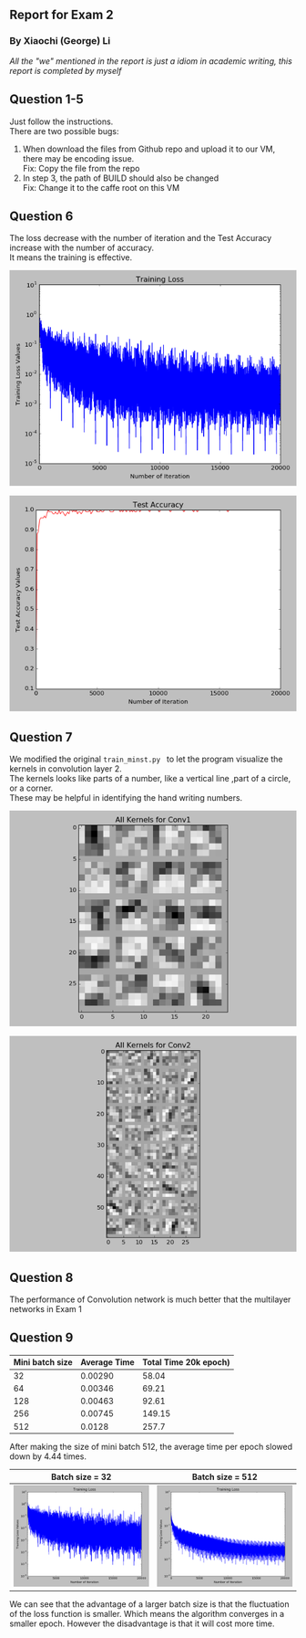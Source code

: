## Report for Exam 2
### By Xiaochi (George) Li

*All the "we" mentioned in the report is just a idiom in academic writing, this report is completed by myself*

## Question 1-5
Just follow the instructions.  
There are two possible bugs:

1. When download the files from Github repo and upload it to our VM, there may be encoding issue.  
Fix: Copy the file from the repo 
2. In step 3, the path of BUILD should also be changed   
Fix: Change it to the caffe root on this VM

## Question 6
The loss decrease with the number of iteration and the Test Accuracy increase with the number of accuracy.   
It means the training is effective.

![](./loss.png)

![](./accuracy.png)

## Question 7
We modified the original ```train_minst.py ``` to let the program visualize the kernels in convolution layer 2.   
The kernels looks like parts of a number, like a vertical line ,part of a circle, or a corner.  
These may be helpful in identifying the hand writing numbers.  

![](./kernel_conv1.png)

![](./kernel_conv2.png)

## Question 8
The performance of Convolution network is much better that the multilayer networks in Exam 1

## Question 9

|Mini batch size|Average Time|Total Time 20k epoch)|
|----|----|----|
|32|0.00290|58.04|
|64|0.00346|69.21|
|128|0.00463|92.61|
|256|0.00745|149.15|
|512|0.0128|257.7|

After making the size of mini batch 512, the average time per epoch slowed down by 4.44 times.

|Batch size = 32|Batch size = 512|
|----|----|
|![](./batch32.png)|![](./batch512.png)|

We can see that the advantage of a larger batch size is that the fluctuation of the loss function is smaller.
Which means the algorithm converges in a smaller epoch. However the disadvantage is that it will cost more time.